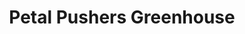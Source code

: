 ---
title: "Petal Pushers Greenhouse"
url: /traverse-city/petal-pushers-greenhouse/
shop: garden centre
---